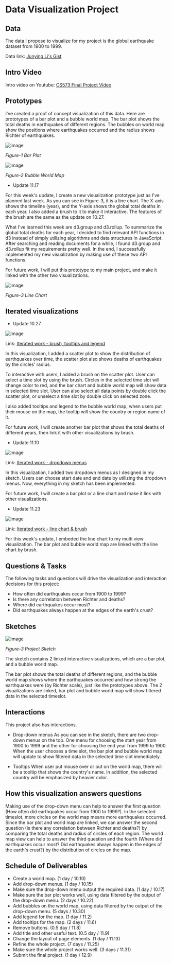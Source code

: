 # Data Visualization Project

## Data

The data I propose to visualize for my project is the global earthquake dataset from 1900 to 1999.

Data link: [Junying Li's Gist](https://gist.github.com/Junying-Li/72ef4641efd6b4abf371f5d9f4267a56)

## Intro Video

Intro video on Youtube: [CS573 Final Project Video](https://youtu.be/dqsqsrSXz0c)

## Prototypes

I’ve created a proof of concept visualization of this data. Here are prototypes of a bar plot and a bubble world map. The bar plot shows the total deaths in earthquakes of different regions. The bubbles on world map show the positions where earthquakes occurred and the radius shows Richter of earthquakes.

![image](project-prototype.PNG)

*Figure-1 Bar Plot*

![image](map-prototype.PNG)

*Figure-2 Bubble World Map*

- Update 11.17

For this week's update, I create a new visualization prototype just as I've planned last week. As you can see in Figure-3, it is a line chart. The X-axis shows the timeline (year), and the Y-axis shows the global total deaths in each year. I also added a brush to it to make it interactive. The features of the brush are the same as the update on 10.27. 

What I've learned this week are d3.group and d3.rollup. To summarize the global total deaths for each year, I decided to find relevant API functions in d3 instead of simply utilizing algorithms and data structures in JavaScript. After searching and reading documents for a while, I found d3.group and d3.rollup fit my requirements pretty well. In the end, I successfully implemented my new visualization by making use of these two API functions.

For future work, I will put this prototype to my main project, and make it linked with the other two visualizations.

![image](lineChart.PNG)

*Figure-3 Line Chart*

## Iterated visualizations

- Update 10.27

![image](iterated_brush_tooltips.PNG)

Link: [Iterated work - brush, tooltips and legend](https://vizhub.com/Junying-Li/c51fe87e3c5d48a4b5794ec903f35da4)

In this visualization, I added a scatter plot to show the distribution of earthquakes over time, the scatter plot also shows deaths of earthquakes by the circles' radius. 

To interactive with users, I added a brush on the scatter plot. User can select a time slot by using the brush. Circles in the selected time slot will change color to red, and the bar chart and bubble world map will show data in selected time slot. User can also select all data points by double click the scatter plot, or unselect a time slot by double click on selected zone.

I also added tooltips and legend to the bubble world map, when users put their mouse on the map, the tooltip will show the country or region name of it.

For future work, I will create another bar plot that shows the total deaths of different years, then link it with other visualizations by brush.

- Update 11.10

![image](dropdown.png)

Link: [Iterated work - dropdown menus](https://vizhub.com/Junying-Li/b7235be55f544d108affb47ca80fbb16)

In this visualization, I added two dropdown menus as I designed in my sketch. Users can choose start date and end date by utilizing the dropdown menus. Now, everything in my sketch has been implemented. 

For future work, I will create a bar plot or a line chart and make it link with other visualizations.

- Update 11.23

![image](lineChartMultiView.PNG)

Link: [Iterated work - line chart & brush](https://vizhub.com/Junying-Li/bd4c4ab2541e4f648df2a536976973aa)

For this week's update, I embeded the line chart to my multi view visualization. The bar plot and bubble world map are linked with the line chart by brush.


## Questions & Tasks

The following tasks and questions will drive the visualization and interaction decisions for this project:
* How often did earthquakes occur from 1900 to 1999? 
* Is there any correlation between Richter and deaths?
* Where did earthquakes occur most? 
* Did earthquakes always happen at the edges of the earth's crust?

## Sketches

![image](finalSketch.png)

*Figure-3 Project Sketch*

The sketch contains 2 linked interactive visualizations, which are a bar plot, and a bubble world map. 

The bar plot shows the total deaths of different regions, and the bubble world map shows where the earthquakes occurred and how strong the earthquakes were (by Richter scale), just like the prototypes above. The 2 visualizations are linked, bar plot and bubble world map will show filtered data in the selected timeslot. 

## Interactions

This project also has interactions. 

- Drop-down menus
As you can see in the sketch, there are two drop-down menus on the top. One menu for choosing the start year from 1900 to 1999 and the other for choosing the end year from 1999 to 1900. When the user chooses a time slot, the bar plot and bubble world map will update to show filtered data in the selected time slot immediately.

- Tooltips
When user put mouse over or out on the world map, there will be a tooltip that shows the country's name. In addition, the selected country will be emphasized by heavier color.

## How this visualization answers questions

Making use of the drop-down menu can help to answer the first question (How often did earthquakes occur from 1900 to 1999?). In the selected timeslot, more circles on the world map means more earthquakes occurred. Since the bar plot and world map are linked, we can answer the second question (Is there any correlation between Richter and deaths?) by comparing the total deaths and radius of circles of each region. The world map view can help to answer the third question and the fourth (Where did earthquakes occur most? Did earthquakes always happen in the edges of the earth's crust?) by the distribution of circles on the map.


## Schedule of Deliverables

- Create a world map. (1 day / 10.10)
- Add drop-down menus. (1 day / 10.15)
- Make sure the drop-down menu output the required data. (1 day / 10.17)
- Make sure the bar plot works well, using data filtered by the output of the drop-down menu. (2 days / 10.22)
- Add bubbles on the world map, using data filtered by the output of the drop-down menu. (5 days / 10.30)
- Add legend for the map. (1 day / 11.2)
- Add tooltips for the map. (2 days / 11.6)
- Remove buttons. (0.5 day / 11.8)
- Add title and other useful text. (0.5 day / 11.9)
- Change the layout of page elements. (1 day / 11.13)
- Refine the whole project. (7 days / 11.25)
- Make sure the whole project works well. (3 days / 11.31)
- Submit the final project. (1 day / 12.9)
